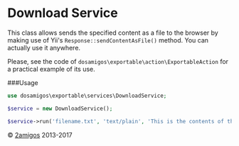 Download Service
================

This class allows sends the specified content as a file to the browser by making use of Yii's 
`Response::sendContentAsFile()` method. You can actually use it anywhere.

Please, see the code of `dosamigos\exportable\action\ExportableAction` for a practical example of its use. 

###Usage

```php 
use dosamigos\exportable\services\DownloadService;

$service = new DownloadService();

$service->run('filename.txt', 'text/plain', 'This is the contents of the file!'); 

``` 


© [2amigos](http://www.2amigos.us/) 2013-2017
